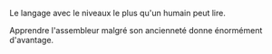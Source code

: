 
Le langage avec le niveaux le plus qu'un humain peut lire.

Apprendre l'assembleur malgré son ancienneté donne énormément d'avantage. 